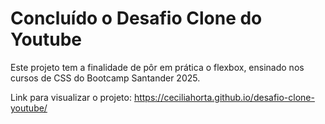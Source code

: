 # Concluído o Desafio Clone do Youtube 
Este projeto tem a finalidade de pôr em prática o flexbox, ensinado nos cursos de CSS do Bootcamp Santander 2025.

Link para visualizar o projeto:  https://ceciliahorta.github.io/desafio-clone-youtube/
